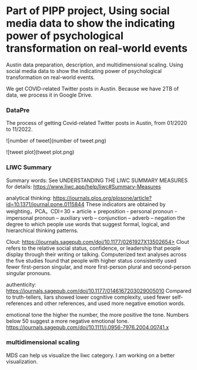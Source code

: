 
# Part of PIPP project, Using social media data to show the indicating power of psychological transformation on real-world events

Austin data preparation, description, and multidimensional scaling. Using social media data to show the indicating power of psychological transformation on real-world events.

We get COVID-related Twitter posts in Austin. Because we have 2TB of data, we process it in Google Drive.

### DataPre
The process of getting Covid-related Twitter posts in Austin, from 01/2020 to 11/2022.

![number of tweet](number of tweet.png)



![tweet plot](tweet plot.png)


### LIWC Summary

Summary words: See UNDERSTANDING THE LIWC SUMMARY MEASURES for details:
 <https://www.liwc.app/help/liwc#Summary-Measures>

analytical thinking: <https://journals.plos.org/plosone/article?id=10.1371/journal.pone.0115844>
These indicators are obtained by weighting，PCA。CDI = 30 + article + preposition - personal pronoun - impersonal pronoun – auxiliary verb – conjunction – adverb – negation
the degree to which people use words that suggest formal, logical, and hierarchical thinking patterns.

Clout: https://journals.sagepub.com/doi/10.1177/0261927X13502654>
Clout refers to the relative social status, confidence, or leadership that people display through their writing or talking.
Computerized text analyses across the five studies found that people with higher status consistently used fewer first-person singular, and more first-person plural and second-person singular pronouns.

authenticity: <https://journals.sagepub.com/doi/10.1177/0146167203029005010>
Compared to truth-tellers, liars showed lower cognitive complexity, used fewer self-references and other references, and used more negative emotion words.

emotional tone
the higher the number, the more positive the tone. Numbers below 50 suggest a more negative emotional tone.
<https://journals.sagepub.com/doi/10.1111/j.0956-7976.2004.00741.x>


### multidimensional scaling

MDS can help us visualize the liwc category. I am working on a better visualization.